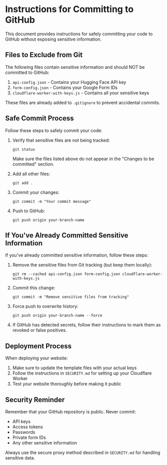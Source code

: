 # Instructions for Committing to GitHub

This document provides instructions for safely committing your code to GitHub without exposing sensitive information.

## Files to Exclude from Git

The following files contain sensitive information and should NOT be committed to GitHub:

1. `api-config.json` - Contains your Hugging Face API key
2. `form-config.json` - Contains your Google Form IDs
3. `cloudflare-worker-with-keys.js` - Contains all your sensitive keys

These files are already added to `.gitignore` to prevent accidental commits.

## Safe Commit Process

Follow these steps to safely commit your code:

1. Verify that sensitive files are not being tracked:
   ```
   git status
   ```
   Make sure the files listed above do not appear in the "Changes to be committed" section.

2. Add all other files:
   ```
   git add .
   ```

3. Commit your changes:
   ```
   git commit -m "Your commit message"
   ```

4. Push to GitHub:
   ```
   git push origin your-branch-name
   ```

## If You've Already Committed Sensitive Information

If you've already committed sensitive information, follow these steps:

1. Remove the sensitive files from Git tracking (but keep them locally):
   ```
   git rm --cached api-config.json form-config.json cloudflare-worker-with-keys.js
   ```

2. Commit this change:
   ```
   git commit -m "Remove sensitive files from tracking"
   ```

3. Force push to overwrite history:
   ```
   git push origin your-branch-name --force
   ```

4. If GitHub has detected secrets, follow their instructions to mark them as revoked or false positives.

## Deployment Process

When deploying your website:

1. Make sure to update the template files with your actual keys
2. Follow the instructions in `SECURITY.md` for setting up your Cloudflare Worker
3. Test your website thoroughly before making it public

## Security Reminder

Remember that your GitHub repository is public. Never commit:
- API keys
- Access tokens
- Passwords
- Private form IDs
- Any other sensitive information

Always use the secure proxy method described in `SECURITY.md` for handling sensitive data.